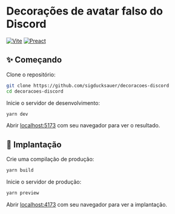 # Decorações de avatar falso do Discord

[![Vite](https://img.shields.io/badge/Vite-646CFF?logo=vite&logoColor=fff&style=for-the-badge)](#)
[![Preact](https://img.shields.io/badge/Preact-673AB8?logo=preact&logoColor=fff&style=for-the-badge)](#)

## ✨ Começando

Clone o repositório:

```bash
git clone https://github.com/sigducksauer/decoracoes-discord     
cd decoracoes-discord
```

Inicie o servidor de desenvolvimento:

```bash
yarn dev
```

Abrir [localhost:5173](http://localhost:5173) com seu navegador para ver o resultado.

## 🚀 Implantação

Crie uma compilação de produção:

```bash
yarn build
```

Inicie o servidor de produção:

```bash
yarn preview
```

Abrir [localhost:4173](http://localhost:4173) com seu navegador para ver a implantação.


